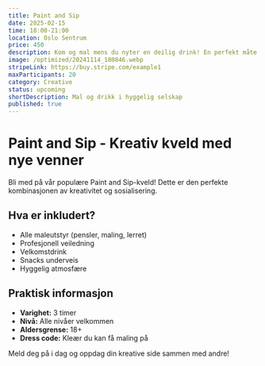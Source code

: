 ```yaml
---
title: Paint and Sip
date: 2025-02-15
time: 18:00-21:00
location: Oslo Sentrum
price: 450
description: Kom og mal mens du nyter en deilig drink! En perfekt måte å slappe av og møte nye mennesker på. Vi gir deg alt du trenger av maleutstyr, lerret og veiledning. Du trenger bare å ta med deg selv og en positiv innstilling!
image: /optimized/20241114_180846.webp
stripeLink: https://buy.stripe.com/example1
maxParticipants: 20
category: Creative
status: upcoming
shortDescription: Mal og drikk i hyggelig selskap
published: true
---
```


# Paint and Sip - Kreativ kveld med nye venner

Bli med på vår populære Paint and Sip-kveld! Dette er den perfekte kombinasjonen av kreativitet og sosialisering.

## Hva er inkludert?
- Alle maleutstyr (pensler, maling, lerret)
- Profesjonell veiledning
- Velkomstdrink
- Snacks underveis
- Hyggelig atmosfære

## Praktisk informasjon
- **Varighet:** 3 timer
- **Nivå:** Alle nivåer velkommen
- **Aldersgrense:** 18+
- **Dress code:** Kleær du kan få maling på

Meld deg på i dag og oppdag din kreative side sammen med andre!